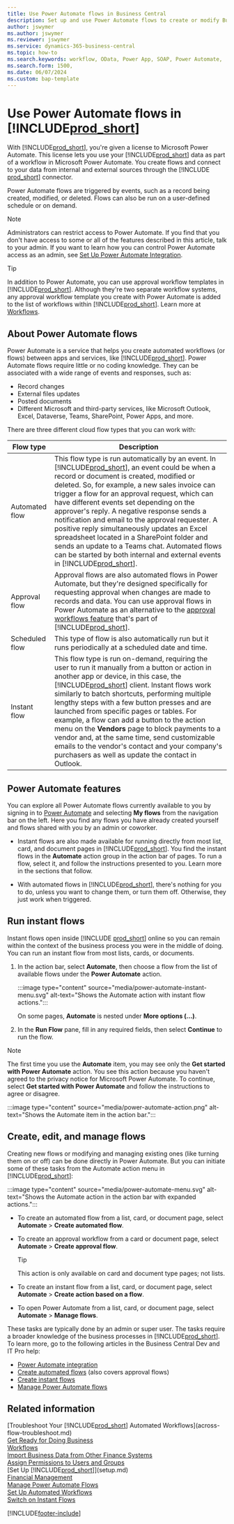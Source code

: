 ```yaml
---
title: Use Power Automate flows in Business Central
description: Set up and use Power Automate flows to create or modify Business Central data.
author: jswymer
ms.author: jswymer
ms.reviewer: jswymer
ms.service: dynamics-365-business-central
ms.topic: how-to
ms.search.keywords: workflow, OData, Power App, SOAP, Power Automate, 
ms.search.form: 1500, 
ms.date: 06/07/2024
ms.custom: bap-template 
---
```


<!-- Line 41 says there are three cloud flow types, but the table lists four. Should line 41 change? -->


# Use Power Automate flows in [!INCLUDE[prod_short](includes/prod_short.md)]

With [!INCLUDE[prod_short](includes/prod_short.md)], you're given a license to Microsoft Power Automate. This license lets you use your [!INCLUDE[prod_short](includes/prod_short.md)] data as part of a workflow in Microsoft Power Automate. You create flows and connect to your data from internal and external sources through the [!INCLUDE [prod_short](includes/prod_short.md)] connector.

Power Automate flows are triggered by events, such as a record being created, modified, or deleted. Flows can also be run on a user-defined schedule or on demand.

> [!NOTE]
> Administrators can restrict access to Power Automate. If you find that you don't have access to some or all of the features described in this article, talk to your admin. If you want to learn how you can control Power Automate access as an admin, see [Set Up Power Automate Integration](/dynamics365/business-central/dev-itpro/powerplatform/power-automate-setup).

<!-- You must have a valid account with both [!INCLUDE[prod_short](includes/prod_short.md)] and Power Automate. --> 

> [!TIP]
> In addition to Power Automate, you can use approval workflow templates in [!INCLUDE[prod_short](includes/prod_short.md)]. Although they're two separate workflow systems, any approval workflow template you create with Power Automate is added to the list of workflows within [!INCLUDE[prod_short](includes/prod_short.md)]. Learn more at [Workflows](across-workflow.md).

## About Power Automate flows

Power Automate is a service that helps you create automated workflows (or flows) between apps and services, like [!INCLUDE[prod_short](includes/prod_short.md)]. Power Automate flows require little or no coding knowledge. They can be associated with a wide range of events and responses, such as:

- Record changes
- External files updates
- Posted documents
- Different Microsoft and third-party services, like Microsoft Outlook, Excel, Dataverse, Teams, SharePoint, Power Apps, and more.

There are three different cloud flow types that you can work with:

|Flow type|Description|
|---------|-----------|
|Automated flow|This flow type is run automatically by an event. In [!INCLUDE[prod_short](includes/prod_short.md)], an event could be when a record or document is created, modified or deleted. So, for example, a new sales invoice can trigger a flow for an approval request, which can have different events set depending on the approver's reply. A negative response sends a notification and email to the approval requester. A positive reply simultaneously updates an Excel spreadsheet located in a SharePoint folder and sends an update to a Teams chat. Automated flows can be started by both internal and external events in [!INCLUDE[prod_short](includes/prod_short.md)].|
|Approval flow|Approval flows are also automated flows in Power Automate, but they're designed specifically for requesting approval when changes are made to records and data. You can use approval flows in Power Automate as an alternative to the [approval workflows feature](across-use-workflows.md) that's part of [!INCLUDE[prod_short](includes/prod_short.md)]. |
|Scheduled flow|This type of flow is also automatically run but it runs periodically at a scheduled date and time. |
|Instant flow|This flow type is run on-demand, requiring the user to run it manually from a button or action in another app or device, in this case, the [!INCLUDE[prod_short](includes/prod_short.md)] client. Instant flows work similarly to batch shortcuts, performing multiple lengthy steps with a few button presses and are launched from specific pages or tables. For example, a flow can add a button to the action menu on the **Vendors** page to block payments to a vendor and, at the same time, send customizable emails to the vendor's contact and your company's purchasers as well as update the contact in Outlook. |

## Power Automate features

You can explore all Power Automate flows currently available to you by signing in to [Power Automate](https://powerautomate.com) and selecting **My flows** from the navigation bar on the left. Here you find any flows you have already created yourself and flows shared with you by an admin or coworker.

- Instant flows are also made available for running directly from most list, card, and document pages in [!INCLUDE[prod_short](includes/prod_short.md)]. You find the instant flows in the **Automate** action group in the action bar of pages. To run a flow, select it, and follow the instructions presented to you. Learn more in the sections that follow.

- With automated flows in [!INCLUDE[prod_short](includes/prod_short.md)], there's nothing for you to do, unless you want to change them, or turn them off. Otherwise, they just work when triggered. 
<!--

## Automated flows

With Power Automate, you can create business flows directly in-house and rely on citizen developers. Automated workflows can be started by both internal and external events in [!INCLUDE[prod_short](includes/prod_short.md)], and also be set to run periodically. Learn more and get instructions on how to create flows in the [Set Up Automated Workflows](/dynamics365/business-central/dev-itpro/powerplatform/automate-workflows) article in the administration content.

-->

## Run instant flows

Instant flows open inside [!INCLUDE [prod_short](includes/prod_short.md)] online so you can remain within the context of the business process you were in the middle of doing. You can run an instant flow from most lists, cards, or documents.

1. In the action bar, select **Automate**, then choose a flow from the list of available flows under the **Power Automate** action.

    :::image type="content" source="media/power-automate-instant-menu.svg" alt-text="Shows the Automate action with instant flow actions.":::

    On some pages, **Automate** is nested under **More options (...)**. 
2. In the **Run Flow** pane, fill in any required fields, then select **Continue** to run the flow.

> [!NOTE]
> The first time you use the **Automate** item, you may see only the **Get started with Power Automate** action. You see this action because you haven't agreed to the privacy notice for Microsoft Power Automate. To continue, select **Get started with Power Automate** and follow the instructions to agree or disagree.  
>
> :::image type="content" source="media/power-automate-action.png" alt-text="Shows the Automate item in the action bar.":::

<!--

[!INCLUDE [prod_short](includes/prod_short.md)] can run a Power Automate flow from most list, card, and document pages. Once the admin has connected [!INCLUDE [prod_short](includes/prod_short.md)] with Power Automate, you'll see any flows your organization has added when you choose the **Automate** action on the relevant pages. Instant flows are run without leaving [!INCLUDE [prod_short](includes/prod_short.md)]. Learn more in the [Set Up Automated Workflows](/dynamics365/business-central/dev-itpro/powerplatform/automate-workflows) article in the administration content.

These instant flows open on a page inside [!INCLUDE [prod_short](includes/prod_short.md)] online so you can remain within the context of the business process you were in the middle of. Choose the **Automate** action—on some pages nested under the **More Options** menu—choose the **Power Automate** menu item, then choose the relevant link to trigger the workflow. The connection to Power Automate is already set up for you.

Most flows require you to fill in a field or two before you choose the **Run flow** action.

> [!TIP]
> If you don't see an **Automate** action, then your [!INCLUDE [prod_short](includes/prod_short.md)] probably hasn't yet been set up to use Power Automate. Learn more from your admin.-->

## Create, edit, and manage flows

Creating new flows or modifying and managing existing ones (like turning them on or off) can be done directly in Power Automate. But you can initiate some of these tasks from the Automate action menu in  [!INCLUDE[prod_short](includes/prod_short.md)]:

:::image type="content" source="media/power-automate-menu.svg" alt-text="Shows the Automate action in the action bar with expanded actions.":::

- To create an automated flow from a list, card, or document page, select **Automate** > **Create automated flow**.
- To create an approval workflow from a card or document page, select **Automate** > **Create approval flow**.

  > [!TIP]
  > This action is only available on card and document type pages; not lists.
- To create an instant flow from a list, card, or document page, select **Automate** > **Create action based on a flow**.
- To open Power Automate from a list, card, or document page, select **Automate** > **Manage flows**.
<!--- To create new flows or manage existing flows from inside [!INCLUDE[prod_short](includes/prod_short.md)], got to the **Manage Power Automate Flows** page.-->

These tasks are typically done by an admin or super user. The tasks require a broader knowledge of the business processes in [!INCLUDE[prod_short](includes/prod_short.md)]. To learn more, go to the following articles in the Business Central Dev and IT Pro help:

- [Power Automate integration](/dynamics365/business-central/dev-itpro/powerplatform/power-automate-overview)
- [Create automated flows](/dynamics365/business-central/dev-itpro/powerplatform/automate-workflows) (also covers approval flows)
- [Create instant flows](/dynamics365/business-central/dev-itpro/powerplatform/instant-flows)
- [Manage Power Automate flows](/dynamics365/business-central/dev-itpro/powerplatform/manage-power-automate-flows)
<!-- 

## Add more automated flows and instant flows

You can create flows through the [powerautomate.microsoft.com](https://powerautomate.microsoft.com) website. However, if your admin has switched on the capability to run Power Automate flows from inside [!INCLUDE [prod_short](includes/prod_short.md)] online, you can start the process of building a flow from the **Automate** action on the relevant pages, which can be found under the **More Options** menu depending on the page. Then choose the **Power Automate** menu item, and then choose the **Create a flow** action. Power Automate then opens in a new browser tab, and you're signed in automatically.

You can find sample templates to adapt to your company and all available trigger events, using both [!INCLUDE [prod_short](includes/prod_short.md)] and external tools, by choosing the **Connectors** menu on the Power Automate website. Learn more about available templates and triggers in the [Set Up Automated Workflows](/dynamics365/business-central/dev-itpro/powerplatform/automate-workflows) article in the administration content.

## Create and manage Power Automate flows

You can create new flows or manage existing Power Automate flows in [!INCLUDE [prod_short](includes/prod_short.md)] on the **Manage Power Automate Flows** page. Learn more in the [Manage Power Automate Flows](/dynamics365/business-central/dev-itpro/powerplatform/manage-power-automate-flows) article in the administration content.

<!--
You can also manage available Power Automate workflows on the **Workflows** page in [!INCLUDE[prod_short](includes/prod_short.md)]. The page lists both the built-in approval and Power Automate workflows, with options for the latter to enable/disable, delete, and view the workflow on the Power Automate website.-->

## Related information

[Troubleshoot Your [!INCLUDE[prod_short](includes/prod_short.md)] Automated Workflows](across-flow-troubleshoot.md)  
[Get Ready for Doing Business](ui-get-ready-business.md)  
[Workflows](across-workflow.md)  
[Import Business Data from Other Finance Systems](across-import-data-configuration-packages.md)  
[Assign Permissions to Users and Groups](ui-define-granular-permissions.md)  
[Set Up [!INCLUDE[prod_short](includes/prod_short.md)]](setup.md)  
[Financial Management](finance.md)  
[Manage Power Automate Flows](/dynamics365/business-central/dev-itpro/powerplatform/manage-power-automate-flows)  
[Set Up Automated Workflows](/dynamics365/business-central/dev-itpro/powerplatform/automate-workflows)  
[Switch on Instant Flows](/dynamics365/business-central/dev-itpro/powerplatform/instant-flows)  

[!INCLUDE[footer-include](includes/footer-banner.md)]
